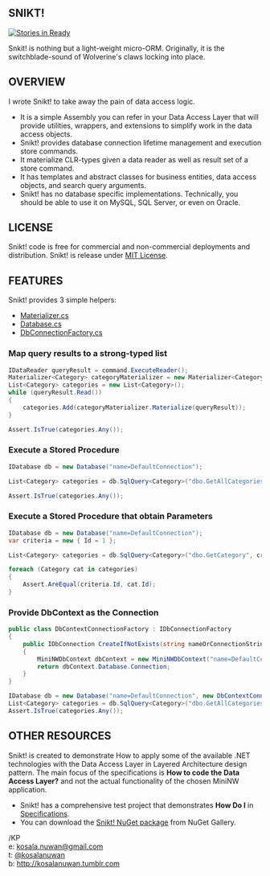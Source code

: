 ## SNIKT!
[![Stories in Ready](https://badge.waffle.io/alertbox/snikt.svg?label=ready&title=Ready)](http://waffle.io/alertbox/snikt)

Snkit! is nothing but a light-weight micro-ORM. Originally, it is the switchblade-sound of Wolverine's claws locking into place.

## OVERVIEW
I wrote Snikt! to take away the pain of data access logic.
* It is a simple Assembly you can refer in your Data Access Layer that will provide utilities, wrappers, and extensions to simplify work in the data access objects.
* Snikt! provides database connection lifetime management and execution store commands.
* It materialize CLR-types given a data reader as well as result set of a store command.
* It has templates and abstract classes for business entities, data access objects, and search query arguments.
* Snikt! has no database specific implementations. Technically, you should be able to use it on MySQL, SQL Server, or even on Oracle.

## LICENSE
Snikt! code is free for commercial and non-commercial deployments and distribution. Snikt! is release under [MIT License](http://www.opensource.org/licenses/mit-license.php).

## FEATURES
Snikt! provides 3 simple helpers:
* [Materializer.cs](https://github.com/kosalanuwan/snikt/blob/master/Snikt/Materializer.cs)
* [Database.cs](https://github.com/kosalanuwan/snikt/blob/master/Snikt/Database.cs)
* [DbConnectionFactory.cs](https://github.com/kosalanuwan/snikt/blob/master/Snikt/DbConnectionFactory.cs)

### Map query results to a strong-typed list
```csharp
IDataReader queryResult = command.ExecuteReader();
Materializer<Category> categoryMaterializer = new Materializer<Category>(queryResult);
List<Category> categories = new List<Category>();
while (queryResult.Read())
{
    categories.Add(categoryMaterializer.Materialize(queryResult));
}

Assert.IsTrue(categories.Any());
```

### Execute a Stored Procedure
```csharp
IDatabase db = new Database("name=DefaultConnection");

List<Category> categories = db.SqlQuery<Category>("dbo.GetAllCategories").ToList();

Assert.IsTrue(categories.Any());
```

### Execute a Stored Procedure that obtain Parameters
```csharp
IDatabase db = new Database("name=DefaultConnection");
var criteria = new { Id = 1 };

List<Category> categories = db.SqlQuery<Category>("dbo.GetCategory", criteria).ToList();

foreach (Category cat in categories)
{
    Assert.AreEqual(criteria.Id, cat.Id);
}
```

### Provide DbContext as the Connection
```csharp
public class DbContextConnectionFactory : IDbConnectionFactory
{
    public IDbConnection CreateIfNotExists(string nameOrConnectionString)
    {
		MiniNWDbContext dbContext = new MiniNWDbContext("name=DefaultConnection");
        return dbContext.Database.Connection;
    }
}

IDatabase db = new Database("name=DefaultConnection", new DbContextConnectionFactory());
List<Category> categories = db.SqlQuery<Category>("dbo.GetAllCategories").ToList();
Assert.IsTrue(categories.Any());
```

## OTHER RESOURCES
Snikt! is created to demonstrate How to apply some of the available .NET technologies with the Data Access Layer in Layered Architecture design pattern. The main focus of the specifications is <strong>How to code the Data Access Layer?</strong> and not the actual functionality of the chosen MiniNW application.

* Snikt! has a comprehensive test project that demonstrates <strong>How Do I</strong> in [Specifications](https://github.com/kosalanuwan/snikt/tree/master/Snikt.Specifications).
* You can download the [Snikt! NuGet package](https://nuget.org/packages/Snikt/) from NuGet Gallery.


/KP<br />
e: kosala.nuwan@gmail.com<br />
t: [@kosalanuwan](https://www.twitter.com/kosalanuwan)<br />
b: http://kosalanuwan.tumblr.com<br />
